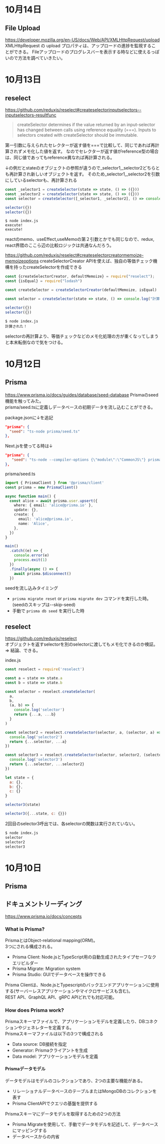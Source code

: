 # 10月14日

## File Upload
https://developer.mozilla.org/en-US/docs/Web/API/XMLHttpRequest/upload  
XMLHttpRequest の upload プロパティは、アップロードの進捗を監視することができる。
Fileアップロードのプログレスバーを表示する時などに使えるっぽいので方法を調べていきたい。

# 10月13日

## reselect
https://github.com/reduxjs/reselect#createselectorinputselectors--inputselectors-resultfunc
> createSelector determines if the value returned by an input-selector has changed between calls using reference equality (===). Inputs to selectors created with createSelector should be immutable.

第一引数に与えられたセレクターが返す値を===で比較して、同じであれば再計算されずメモ化した値を返す。
なのでセレクターが返す値がreference型の場合は、同じ値であってもreference異なれば再計算される。

↓の例だとstateのオブジェクトの参照が違うので_selector1,_selector2どちらとも再計算され新しいオブジェクトを返す。
そのため_selector1,_selector2を引数にしているselectorも、再計算される
```js
const _selector1 = createSelector(state => state, () => ({}))
const _selector2 = createSelector(state => state, () => ({}))
const selector = createSelector([_selector1, _selector2], () => console.log('execute!'))

selector({})
selector({})
```
```
$ node index.js 
execute!
execute!
```

reactのmemo、useEffect,useMemoの第２引数とかでも同じなので、redux, react界隈のここら辺の比較ロジックは共通なんだろう。

https://github.com/reduxjs/reselect#createselectorcreatormemoize-memoizeoptions
createSelectorCreator APIを使えば、独自の等価チェック機構を持ったcreateSelectorを作成できる
```js
const {createSelectorCreator, defaultMemoize} = require("reselect");
const {isEqual} = require("lodash")

const createSelector = createSelectorCreator(defaultMemoize, isEqual)

const selector = createSelector(state => state, () => console.log("計算された！"))

selector({})
selector({})
```

```
$ node index.js 
計算された！
```

selectorの再計算より、等価チェックなどのメモ化処理の方が重くなってしまうと本末転倒なので気をつける。



# 10月12日

## Prisma
https://www.prisma.io/docs/guides/database/seed-database
Prismaのseed機能を触ってみた。  
prisma/seed.tsに定義しデータベースの初期データを流し込むことができる。

package.jsonに↓を追記
```json
"prisma": {
  "seed": "ts-node prisma/seed.ts"
},
```
Next.jsを使ってる時は↓
```json
"prisma": {
   "seed": "ts-node --compiler-options {\"module\":\"CommonJS\"} prisma/seed.ts"
},
```

prisma/seed.ts
```typescript
import { PrismaClient } from '@prisma/client'
const prisma = new PrismaClient()

async function main() {
  const alice = await prisma.user.upsert({
    where: { email: 'alice@prisma.io' },
    update: {},
    create: {
      email: 'alice@prisma.io',
      name: 'Alice',
    },
  })
}

main()
  .catch((e) => {
    console.error(e)
    process.exit(1)
  })
  .finally(async () => {
    await prisma.$disconnect()
  })
```

seedを流し込みタイミング
* `prisma migrate reset` or `prisma migrate dev` コマンドを実行した時。 (seedのスキップは--skip-seed)
* 手動で `prisma db seed` を実行した時

## reselect 
https://github.com/reduxjs/reselect  
オブジェクトを返すselectorを別のselectorに渡してもメモ化できるのか検証。  
=> 結論、できる。

index.js
```js
const reselect = require('reselect')

const a = state => state.a
const b = state => state.b

const selector = reselect.createSelector(
  a,
  b,
  (a, b) => {
    console.log('selector')
    return {...a, ...b}
  }
)

const selector2 = reselect.createSelector(selector, a, (selector, a) => {
  console.log('selector2')
  return {...selector, ...a}
})

const selector3 = reselect.createSelector(selector, selector2, (selector, selector2) => {
  console.log('selector3')
  return {...selector, ...selector2}
})

let state = {
  a: {},
  b: {},
  c: {}
}

selector3(state)

selector3({...state, c: {}})
```

2回目のselector3呼出では、各selectorの関数は実行されていない。
```bash
$ node index.js
selector
selector2
selector3
```








# 10月10日

## Prisma

## ドキュメントリーディング
https://www.prisma.io/docs/concepts

### What is Prisma?

PrismaとはObject-relational mapping(ORM)。  
3つにされる構成される。
* Prisma Client: Node.jsとTypeScript用の自動生成されたタイプセーフなクエリビルダー
* Prisma Migrate: Migration system
* Prisma Studio: GUIでデータベースを操作できる

Prisma Clientは、Node.jsとTypescriptのバックエンドアプリケーションに使用する(サーバーレスアプリケーションやマイクロサービスも含む)。  
REST API、GraphQL API、gRPC APIどれでも対応可能。

### How does Prisma work?
Prismaスキーマファイルで、アプリケーションモデルを定義したり、DBコネクションやジェネレターを定義する。  
Prismaスキーマファイルは以下の3つで構成される
* Data source: DB接続を指定
* Generator: Prismaクライアントを生成
* Data model: アプリケーションモデルを定義

#### Prismaデータモデル

データモデルはモデルのコレクションであり、2つの主要な機能がある。
* リレーショナルデータベースのテーブルまたはMongoDBのコレクションを表す
* Prisma ClientAPIでクエリの基盤を提供する

Prismaスキーマにデータモデルを取得するための2つの方法
* Prisma Migrateを使用して、手動でデータモデルを記述して、データベースにマッピングする
* データベースからの内省



